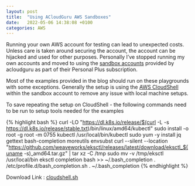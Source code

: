 ```yaml
---
layout: post
title:  "Using ACloudGuru AWS Sandboxes"
date:   2022-05-06 14:38:08 +0100
categories: AWS
---
```

Running your own AWS account for testing can lead to unexpected costs. Unless care is taken around securing the account, the account can be hijacked and used for other purposes. Personally I’ve stopped running my own accounts and moved to using the [sandbox accounts](https://acloudguru.com/platform/cloud-sandbox-playgrounds) provided by acloudguru as part of their Personal Plus subscription.


Most of the examples provided in the blog should run on these playgrounds with some exceptions. Generally the setup is using the [AWS CloudShell](https://aws.amazon.com/cloudshell/) within the sandbox account to remove any issue with local machine setups.

To save repeating the setup on CloudShell - the following commands need to be run to setup tools needed for the examples

{% highlight bash %}
curl -LO "https://dl.k8s.io/release/$(curl -L -s https://dl.k8s.io/release/stable.txt)/bin/linux/amd64/kubectl"
sudo install -o root -g root -m 0755 kubectl /usr/local/bin/kubectl
sudo yum -y install jq gettext bash-completion moreutils envsubst
curl --silent --location "https://github.com/weaveworks/eksctl/releases/latest/download/eksctl_$(uname -s)_amd64.tar.gz" | tar xz -C /tmp
sudo mv -v /tmp/eksctl /usr/local/bin
eksctl completion bash >> ~/.bash_completion
. /etc/profile.d/bash_completion.sh
. ~/.bash_completion
{% endhighlight %}

Download Link : [cloudshell.sh](https://raw.githubusercontent.com/narmitag/eks/8eb92ca5f1883f41be065d0db5b1c1adde2bbeb2/setup/cloudshell.sh)